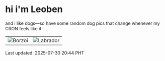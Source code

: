 # hi i'm Leoben

and i like dogs—so have some random dog pics that change whenever my CRON feels like it

|  |  |
|--------|----------|
| ![Borzoi](https://random-dog-vercel.vercel.app/api/random-borzoi?v=1753879466) | ![Labrador](https://random-dog-vercel.vercel.app/api/random-labrador?v=1753879466) |

Last updated: 2025-07-30 20:44 PHT
